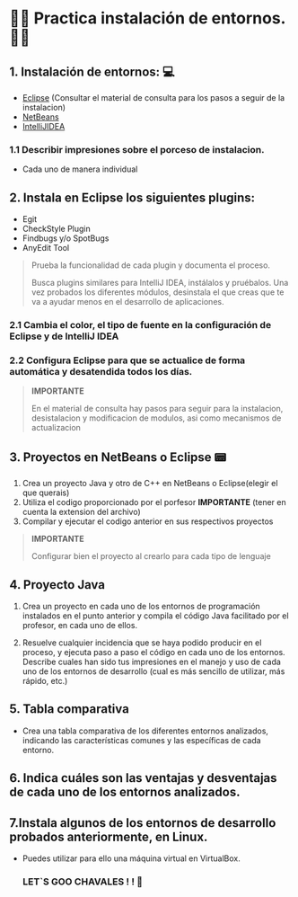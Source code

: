 # 👨‍💻 Practica instalación de entornos. 👩‍💻
## 1. Instalación de entornos: 💻 
- [Eclipse](https://www.eclipse.org/downloads/) (Consultar el material de consulta para los pasos a seguir de la instalacion)
- [NetBeans](https://netbeans.apache.org/front/main/index.html)
- [IntelliJIDEA](https://www.jetbrains.com/idea/download/?section=windows)
### 1.1 Describir impresiones sobre el porceso de instalacion.
- Cada uno de manera individual

## 2. Instala en Eclipse los siguientes plugins: 
- Egit
- CheckStyle Plugin
- Findbugs y/o SpotBugs
- AnyEdit Tool

> Prueba la funcionalidad de cada plugin y documenta el
proceso.
>
>Busca plugins similares para IntelliJ IDEA, instálalos y pruébalos. Una vez probados los diferentes módulos, desinstala el que creas que te va a ayudar
menos en el desarrollo de aplicaciones.

### 2.1 Cambia el color, el tipo de fuente en la configuración de Eclipse y de IntelliJ IDEA

### 2.2 Configura Eclipse para que se actualice de forma automática y desatendida todos los días.

> **IMPORTANTE**
>
> En el material de consulta hay pasos para seguir para la instalacion, desistalacion y modificacion de modulos, asi como mecanismos de actualizacion

## 3. Proyectos en NetBeans o Eclipse  📟
1. Crea un proyecto Java y otro de C++ en NetBeans o Eclipse(elegir el que querais)
2. Utiliza el codigo proporcionado por el porfesor  **IMPORTANTE** (tener en cuenta la extension del archivo)
3. Compilar y ejecutar el codigo anterior en sus respectivos proyectos
 > **IMPORTANTE**
>
> Configurar bien el proyecto al crearlo para cada tipo de lenguaje

## 4. Proyecto Java
1. Crea un proyecto en cada uno de los entornos de programación instalados en el
punto anterior y compila el código Java facilitado por el profesor, en cada uno de
ellos.

2. Resuelve cualquier incidencia que se haya podido producir en el proceso, y
ejecuta paso a paso el código en cada uno de los entornos. Describe cuales han
sido tus impresiones en el manejo y uso de cada uno de los entornos de desarrollo
(cual es más sencillo de utilizar, más rápido, etc.)

## 5. Tabla comparativa
- Crea una tabla comparativa de los diferentes entornos analizados, indicando las
características comunes y las específicas de cada entorno.
## 6. Indica cuáles son las ventajas y desventajas de cada uno de los entornos analizados.

## 7.Instala algunos de los entornos de desarrollo probados anteriormente, en Linux.
- Puedes utilizar para ello una máquina virtual en VirtualBox.
  
  ### LET`S GOO CHAVALES ! ! 🚀 
